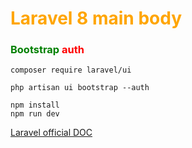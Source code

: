 # <span style="color: orange">  Laravel 8 main body

### <span style="color: green"> Bootstrap <span style="color: red"> auth 
```
composer require laravel/ui

php artisan ui bootstrap --auth 

npm install
npm run dev
```
[Laravel official DOC](https://laravel.com/docs/)
